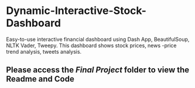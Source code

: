 # Dynamic-Interactive-Stock-Dashboard
Easy-to-use interactive financial dashboard using Dash App, BeautifulSoup, NLTK Vader, Tweepy.  This dashboard shows stock prices, news -price trend analysis, tweets analysis. 

## Please access the ***Final Project*** folder to view the Readme and Code 
